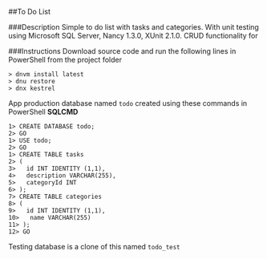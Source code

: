 ##To Do List

###Description
Simple to do list with tasks and categories. With unit testing using Microsoft SQL Server, Nancy 1.3.0, XUnit 2.1.0.
CRUD functionality for

###Instructions
Download source code and run the following lines in PowerShell from the project folder

```
> dnvm install latest
> dnu restore
> dnx kestrel
```

App production database named `todo` created using these commands in PowerShell **SQLCMD**

```
1> CREATE DATABASE todo;
2> GO
1> USE todo;
2> GO
1> CREATE TABLE tasks
2> (
3>   id INT IDENTITY (1,1),
4>   description VARCHAR(255),
5>   categoryId INT
6> );
7> CREATE TABLE categories
8> (
9>   id INT IDENTITY (1,1),
10>   name VARCHAR(255)
11> );
12> GO
```

Testing database is a clone of this named `todo_test`
